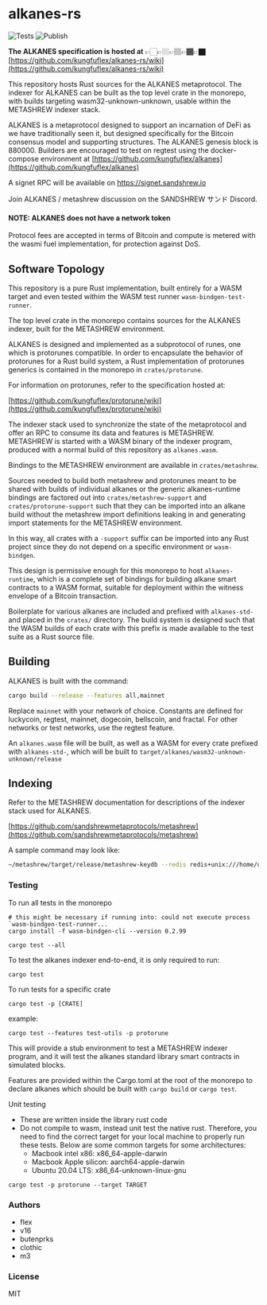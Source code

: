 # alkanes-rs

![Tests](https://img.shields.io/github/actions/workflow/status/AssemblyScript/assemblyscript/test.yml?branch=main&label=test&logo=github)
![Publish](https://img.shields.io/github/actions/workflow/status/AssemblyScript/assemblyscript/publish.yml?branch=main&label=publish&logo=github)

**The ALKANES specification is hosted at** 👉🏻👉🏼👉🏽👉🏾👉🏿 [https://github.com/kungfuflex/alkanes-rs/wiki](https://github.com/kungfuflex/alkanes-rs/wiki)

This repository hosts Rust sources for the ALKANES metaprotocol. The indexer for ALKANES can be built as the top level crate in the monorepo, with builds targeting wasm32-unknown-unknown, usable within the METASHREW indexer stack.

ALKANES is a metaprotocol designed to support an incarnation of DeFi as we have traditionally seen it, but designed specifically for the Bitcoin consensus model and supporting structures.
The ALKANES genesis block is 880000. Builders are encouraged to test on regtest using the docker-compose environment at [https://github.com/kungfuflex/alkanes](https://github.com/kungfuflex/alkanes)

A signet RPC will be available on https://signet.sandshrew.io

Join ALKANES / metashrew discussion on the SANDSHREW サンド Discord.

#### NOTE: ALKANES does not have a network token

Protocol fees are accepted in terms of Bitcoin and compute is metered with the wasmi fuel implementation, for protection against DoS.

## Software Topology

This repository is a pure Rust implementation, built entirely for a WASM target and even tested withim the WASM test runner `wasm-bindgen-test-runner`.

The top level crate in the monorepo contains sources for the ALKANES indexer, built for the METASHREW environment.

ALKANES is designed and implemented as a subprotocol of runes, one which is protorunes compatible. In order to encapsulate the behavior of protorunes for a Rust build system, a Rust implementation of protorunes generics is contained in the monorepo in `crates/protorune`.

For information on protorunes, refer to the specification hosted at:

[https://github.com/kungfuflex/protorune/wiki](https://github.com/kungfuflex/protorune/wiki)

The indexer stack used to synchronize the state of the metaprotocol and offer an RPC to consume its data and features is METASHREW. METASHREW is started with a WASM binary of the indexer program, produced with a normal build of this repository as `alkanes.wasm`.

Bindings to the METASHREW environment are available in `crates/metashrew`.

Sources needed to build both metashrew and protorunes meant to be shared with builds of individual alkanes or the generic alkanes-runtime bindings are factored out into `crates/metashrew-support` and `crates/protorune-support` such that they can be imported into an alkane build without the metashrew import definitions leaking in and generating import statements for the METASHREW environment.

In this way, all crates with a `-support` suffix can be imported into any Rust project since they do not depend on a specific environment or `wasm-bindgen`.

This design is permissive enough for this monorepo to host `alkanes-runtime`, which is a complete set of bindings for building alkane smart contracts to a WASM format, suitable for deployment within the witness envelope of a Bitcoin transaction.

Boilerplate for various alkanes are included and prefixed with `alkanes-std-` and placed in the `crates/` directory. The build system is designed such that the WASM builds of each crate with this prefix is made available to the test suite as a Rust source file.

## Building

ALKANES is built with the command:

```sh
cargo build --release --features all,mainnet
```

Replace `mainnet` with your network of choice. Constants are defined for luckycoin, regtest, mainnet, dogecoin, bellscoin, and fractal. For other networks or test networks, use the regtest feature.

An `alkanes.wasm` file will be built, as well as a WASM for every crate prefixed with `alkanes-std-`, which will be built to `target/alkanes/wasm32-unknown-unknown/release`

## Indexing

Refer to the METASHREW documentation for descriptions of the indexer stack used for ALKANES.

[https://github.com/sandshrewmetaprotocols/metashrew](https://github.com/sandshrewmetaprotocols/metashrew)

A sample command may look like:

```sh
~/metashrew/target/release/metashrew-keydb --redis redis+unix:///home/ubuntu/keydb/keydb.sock --rpc-url http://localhost:8332 --auth bitcoinrpc:bitcoinrpc --indexer ~/alkanes/target/release/alkanes.wasm
```

### Testing

To run all tests in the monorepo

```
# this might be necessary if running into: could not execute process `wasm-bindgen-test-runner...
cargo install -f wasm-bindgen-cli --version 0.2.99
```

```
cargo test --all
```

To test the alkanes indexer end-to-end, it is only required to run:

```
cargo test
```

To run tests for a specific crate

```
cargo test -p [CRATE]
```

example:

```
cargo test --features test-utils -p protorune
```

This will provide a stub environment to test a METASHREW indexer program, and it will test the alkanes standard library smart contracts in simulated blocks.

Features are provided within the Cargo.toml at the root of the monorepo to declare alkanes which should be built with `cargo build` or `cargo test`.

Unit testing

- These are written inside the library rust code
- Do not compile to wasm, instead unit test the native rust. Therefore, you need to find the correct target for your local machine to properly run these tests. Below are some common targets for some architectures:
  - Macbook intel x86: x86_64-apple-darwin
  - Macbook Apple silicon: aarch64-apple-darwin
  - Ubuntu 20.04 LTS: x86_64-unknown-linux-gnu

```
cargo test -p protorune --target TARGET
```

### Authors

- flex
- v16
- butenprks
- clothic
- m3

### License

MIT
